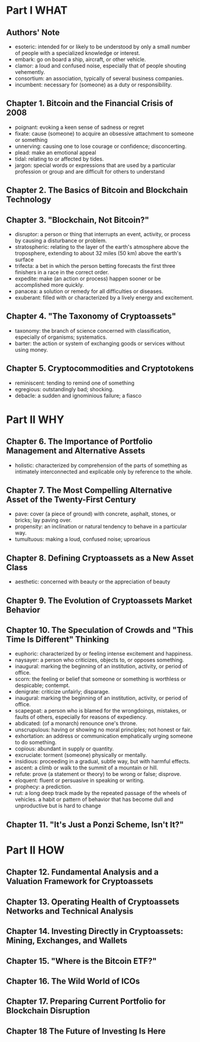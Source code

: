 # Part I WHAT

## Authors' Note
* esoteric: intended for or likely to be understood by only a small number of people with a specialized knowledge or interest.
* embark: go on board a ship, aircraft, or other vehicle.
* clamor: a loud and confused noise, especially that of people shouting vehemently.
* consortium: an association, typically of several business companies.
* incumbent: necessary for (someone) as a duty or responsibility.
## Chapter 1. Bitcoin and the Financial Crisis of 2008
* poignant: evoking a keen sense of sadness or regret
* fixate: cause (someone) to acquire an obsessive attachment to someone or something
* unnerving: causing one to lose courage or confidence; disconcerting.
* plead: make an emotional appeal
* tidal: relating to or affected by tides.
* jargon: special words or expressions that are used by a particular profession or group and are difficult for others to understand
## Chapter 2. The Basics of Bitcoin and Blockchain Technology

## Chapter 3. "Blockchain, Not Bitcoin?"
* disruptor: a person or thing that interrupts an event, activity, or process by causing a disturbance or problem.
* stratospheric: relating to the layer of the earth's atmosphere above the troposphere, extending to about 32 miles (50 km) above the earth's surface
* trifecta: a bet in which the person betting forecasts the first three finishers in a race in the correct order.
* expedite: make (an action or process) happen sooner or be accomplished more quickly.
* panacea: a solution or remedy for all difficulties or diseases.
* exuberant: filled with or characterized by a lively energy and excitement.
## Chapter 4. "The Taxonomy of Cryptoassets"
* taxonomy: the branch of science concerned with classification, especially of organisms; systematics.
* barter: the action or system of exchanging goods or services without using money.

## Chapter 5. Cryptocommodities and Cryptotokens
* reminiscent: tending to remind one of something
* egregious: outstandingly bad; shocking.
* debacle: a sudden and ignominious failure; a fiasco
# Part II WHY

## Chapter 6. The Importance of Portfolio Management and Alternative Assets
* holistic: characterized by comprehension of the parts of something as intimately interconnected and explicable only by reference to the whole.

## Chapter 7. The Most Compelling Alternative Asset of the Twenty-First Century
* pave: cover (a piece of ground) with concrete, asphalt, stones, or bricks; lay paving over.
* propensity: an inclination or natural tendency to behave in a particular way.
* tumultuous: making a loud, confused noise; uproarious
## Chapter 8. Defining Cryptoassets as a New Asset Class
* aesthetic: concerned with beauty or the appreciation of beauty

## Chapter 9. The Evolution of Cryptoassets Market Behavior

## Chapter 10. The Speculation of Crowds and "This Time Is Different" Thinking
* euphoric: characterized by or feeling intense excitement and happiness.
* naysayer: a person who criticizes, objects to, or opposes something.
* inaugural: marking the beginning of an institution, activity, or period of office.
* scorn: the feeling or belief that someone or something is worthless or despicable; contempt.
* denigrate: criticize unfairly; disparage.
* inaugural: marking the beginning of an institution, activity, or period of office.
* scapegoat: a person who is blamed for the wrongdoings, mistakes, or faults of others, especially for reasons of expediency.
* abdicated: (of a monarch) renounce one's throne.
* unscrupulous: having or showing no moral principles; not honest or fair.
* exhortation: an address or communication emphatically urging someone to do something.
* copious: abundant in supply or quantity.
* excruciate: torment (someone) physically or mentally.
* insidious: proceeding in a gradual, subtle way, but with harmful effects.
* ascent: a climb or walk to the summit of a mountain or hill. 
* refute: prove (a statement or theory) to be wrong or false; disprove.
* eloquent: fluent or persuasive in speaking or writing.
* prophecy: a prediction.
* rut: a long deep track made by the repeated passage of the wheels of vehicles. a habit or pattern of behavior that has become dull and unproductive but is hard to change
## Chapter 11. "It's Just a Ponzi Scheme, Isn't It?"

# Part II HOW

## Chapter 12. Fundamental Analysis and a Valuation Framework for Cryptoassets

## Chapter 13. Operating Health of Cryptoassets Networks and Technical Analysis

## Chapter 14. Investing Directly in Cryptoassets: Mining, Exchanges, and Wallets

## Chapter 15. "Where is the Bitcoin ETF?"

## Chapter 16. The Wild World of ICOs

## Chapter 17. Preparing Current Portfolio for Blockchain Disruption

## Chapter 18 The Future of Investing Is Here
